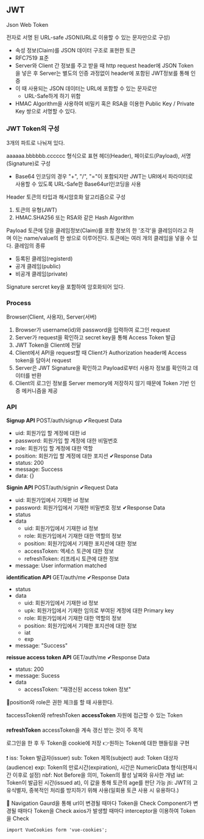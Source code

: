 ## JWT
Json Web Token

전자로 서명 된 URL-safe JSON(URL로 이용할 수 있는 문자만으로 구성)
* 속성 정보(Claim)를 JSON 데이터 구조로 표현한 토큰
* RFC7519 표준
* Server와 Client 간 정보를 주고 받을 때 http request header에 JSON Token을 넣은 후 Server는 별도의 인증 과정없이 header에 포함된 JWT정보를 통해 인증
* 이 때 사용되는 JSON 데이터는 URL에 포함할 수 있는 문자로만
	* URL-Safe하게 하기 위함
* HMAC Algorithm을 사용하여 비밀키 혹은 RSA을 이용한 Public Key / Private Key 쌍으로 서명할 수 있다.

### JWT Token의 구성
3개의 파트로 나눠져 있다.

aaaaaa.bbbbbb.cccccc 형식으로 표현
헤더(Header), 페이로드(Payload), 서명(Signature)로 구성
* Base64 인코딩의 경우 "+", "/", "="이 포함되지만 JWT는 URI에서 파라미터로 사용할 수 있도록 URL-Safe한 Base64url인코딩을 사용

Header
토큰의 타입과 해시암호화 알고리즘으로 구성
1. 토큰의 유형(JWT)
2. HMAC.SHA256 또는 RSA와 같은 Hash Algorithm

Payload
토큰에 담을 클레임정보(Claim)를 포함
정보의 한 '조각'을 클레임이라고 하며 이는 name/value의 한 쌍으로 이루어진다.
토큰에는 여러 개의 클레임을 넣을 수 있다.
클레임의 종류
* 등록된 클레임(registerd)
* 공개 클레임(public)
* 비공개 클레임(private)

Signature
sercret key을 포함하여 암호화되어 있다.

### Process
Browser(Client, 사용자), Server(서버)
1. Browser가 username(id)와 password을 입력하여 로그인 request
2. Server가 request을 확인하고 secret key을 통해 Access Token 발급
3. JWT Token을 Client에 전달
4. Client에서 API을 request할 때 Client가 Authorization header에 Access token을 담아서 request
5. Server은 JWT Signature을 확인하고 Payload로부터 사용자 정보를 확인하고 데이터를 반환
6. Client의 로그인 정보를 Server memory에 저장하지 않기 때문에 Token 기반 인증 메커니즘을 제공


### API
**Signup API**
POST/auth/signup
✔Request Data
* uid: 회원가입 할 계정에 대한 id
* password: 회원가입 할 계정에 대한 비밀번호
* role: 회원가입 할 계정에 대한 역할
* position: 회원가입 할 계정에 대한 포지션
✔Response Data
* status: 200
* message: Success
* data: {}

**Signin API**
POST/auth/signin
✔Request Data
* uid: 회원가입에서 기재한 id 정보
* password: 회원가입에서 기재한 비밀번호 정보
✔Response Data
* status
* data
	* uid: 회원가입에서 기재한 id 정보
	* role: 회원가입에서 기재한 대한 역할의 정보
	* position: 회원가입에서 기재한 포지션에 대한 정보
	* accessToken: 엑세스 토큰에 대한 정보
	* refreshToken: 리프레시 토큰에 대한 정보
* message: User information matched

**identification API**
GET/auth/me
✔Response Data
* status
* data
	* uid: 회원가입에서 기재한 id 정보
	* upk: 회원가입에서 기재한 임의로 부여된 계정에 대한 Primary key
	* role: 회원가입에서 기재한 대한 역할의 정보
	* position: 회원가입에서 기재한 포지션에 대한 정보
	* iat
	* exp
* message: "Success"

**reissue access token API**
GET/auth/me
✔Response Data
* status: 200
* message: Sucess
* data
	* accessToken: "재갱신된 access token 정보"

🎯position와 role은 권한 체크를 할 때 사용한다.

❗accessToken와 refreshToken
**accessToken**
자원에 접근할 수 있는 Token

**refreshToken**
accessToken을 계속 갱신 받는 것이 주 목적

로그인을 한 후 두 Token을 cookie에 저장
👉원하는 Token에 대한 핸들링을 구현

❗
iss: Token 발급자(issuer)
sub: Token 제목(subject)
aud: Token 대상자(audience)
exp: Token의 만료시간(expiration), 시간은 NumericData 형식(현재시간 이후로 설정)
nbf: Not Before을 의미, Token의 활성 날짜와 유사한 개념
iat: Token이 발급된 시간(issued at), 이 값을 통해 토큰의 age를 판단 가능
jti: JWT의 고유식별자, 중복적인 처리를 방지하기 위해 사용(일회용 토큰 사용 시 유용하다.)


📝
Navigation Gaurd을 통해 url이 변경될 때마다 Token을 Check
Component가 변경될 때마다 Token을 Check
axios가 발생할 때마다 interceptor을 이용하여 Token을 Check
```vue
import VueCookies form 'vue-cookies';
```